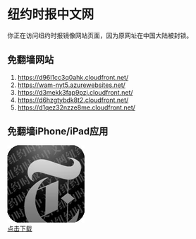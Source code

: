 <h1>纽约时报中文网</h1>
<p>你正在访问纽约时报镜像网站页面，因为原网址在中国大陆被封锁。</p>
<h2>免翻墙网站</h2>
<ol>
<li><a href="https://d96l1cc3q0ahk.cloudfront.net/" target="1">https://d96l1cc3q0ahk.cloudfront.net/</a></li>
<li><a href="https://wam-nyt5.azurewebsites.net/" target="2">https://wam-nyt5.azurewebsites.net/</a></li>
<li><a href="https://d3mekk3fap9pzj.cloudfront.net/" target="3">https://d3mekk3fap9pzj.cloudfront.net/</a></li>
<li><a href="https://d6hzgtybdk8t2.cloudfront.net/" target="4">https://d6hzgtybdk8t2.cloudfront.net/</a></li>
<li><a href="https://d1qez32nzze8me.cloudfront.net/" target="5">https://d1qez32nzze8me.cloudfront.net/</a></li>
</ol>
<h2>免翻墙iPhone/iPad应用</h2>
<p>
	<a href="https://itunes.apple.com/cn/app/niu-yue-shi-bao-zhong-wen-wang/id807498298?mt=8">
		<img src="icon175x175.jpeg" />
		<br/>点击下载
	</a>
</p>